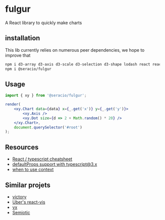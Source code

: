 # fulgur

A React library to quickly make charts

## installation

This lib currently relies on numerous peer dependencies, we hope to improve that

```bash
npm i d3-array d3-axis d3-scale d3-selection d3-shape lodash react react-dom
npm i @seracio/fulgur
```

## Usage

```jsx
import { xy } from '@seracio/fulgur';

render(
    <xy.Chart data={data} x={_.get('x')} y={_.get('y')}>
        <xy.Axis />
        <xy.Dot size={d => 2 + Math.random() * 20} />
    </xy.Chart>,
    document.querySelector('#root')
);
```

## Resources

-   [React / typescript cheatsheet](https://github.com/sw-yx/react-typescript-cheatsheet)
-   [defaultProps support with typescript@3.x](https://blogs.msdn.microsoft.com/typescript/2018/07/30/announcing-typescript-3-0/#default-props-support)
-   [when to use context](https://reactjs.org/docs/context.html#when-to-use-context)

## Similar projets

-   [victory](https://github.com/FormidableLabs/victory)
-   [Uber's react-vis](https://github.com/uber/react-vis)
-   [vx](https://github.com/hshoff/vx)
-   [Semiotic](https://emeeks.github.io/semiotic/#/)
